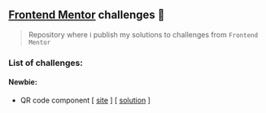 ## [Frontend Mentor](https://www.frontendmentor.io/) challenges :dart:
>Repository where i publish my solutions to challenges from `Frontend Mentor`

### List of challenges:
#### Newbie:
- QR code component [ [site](https://www.frontendmentor.io/challenges/qr-code-component-iux_sIO_H) ] [ [solution]() ]
